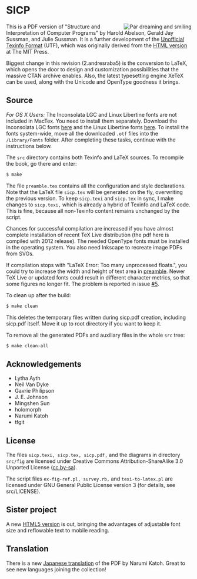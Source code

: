 SICP
====

<img src="http://sicpebook.files.wordpress.com/2013/09/dreamsmile3.png"
 alt="Par dreaming and smiling" align="right" />

This is a PDF version of "Structure and Interpretation of Computer Programs" by Harold Abelson, Gerald Jay Sussman, and Julie Sussman. It is a further development of the [Unofficial Texinfo Format](http://www.neilvandyke.org/sicp-texi/) (UTF), which was originally derived from the [HTML version](http://mitpress.mit.edu/sicp/) at The MIT Press.

Biggest change in this revision (2.andresraba5) is the conversion to LaTeX, which opens the door to design and customization possibilities that the massive CTAN archive enables. Also, the latest typesetting engine XeTeX can be used, along with the Unicode and OpenType goodness it brings.


Source
------

*For OS X Users:* The Inconsolata LGC and Linux Libertine fonts are not included in MacTex. You need to install them separately. Download the Inconsolata LGC fonts [here](https://github.com/MihailJP/Inconsolata-LGC/downloads) and the Linux Libertine fonts [here](http://sourceforge.net/projects/linuxlibertine/files/linuxlibertine/5.3.0/LinLibertineOTF_5.3.0_2012_07_02.tgz/download). To install the fonts system-wide, move all the downloaded `.otf` files into the `/Library/Fonts` folder. After completing these tasks, continue with the instructions below.

The `src` directory contains both Texinfo and LaTeX sources. To recompile the book, go there and enter:

```bash
$ make
```

The file `preamble.tex` contains all the configuration and style declarations. Note that the LaTeX file `sicp.tex` will be generated on the fly, overwriting the previous version. To keep `sicp.texi` and `sicp.tex` in sync, I make changes to `sicp.texi,` which is already a hybrid of Texinfo and LaTeX code. This is fine, because all non-Texinfo content remains unchanged by the script.

Chances for successful compilation are increased if you have almost complete installation of recent TeX Live distribution (the pdf here is compiled with 2012 release). The needed OpenType fonts must be installed in the operating system. You also need Inkscape to recreate image PDFs from SVGs.

If compilation stops with "LaTeX Error: Too many unprocessed floats.", you could try to increase the width and height of text area in [preamble](https://github.com/sarabander/sicp-pdf/blob/master/src/preamble.tex#L70-L71). Newer TeX Live or updated fonts could result in different character metrics, so that some figures no longer fit. The problem is reported in issue [#5](https://github.com/sarabander/sicp-pdf/issues/5).

To clean up after the build:

```bash
$ make clean
```

This deletes the temporary files written during sicp.pdf creation, including sicp.pdf itself. Move it up to root directory if you want to keep it.

To remove all the generated PDFs and auxiliary files in the whole `src` tree:

```bash
$ make clean-all
```

Acknowledgements
----------------

* Lytha Ayth
* Neil Van Dyke
* Gavrie Philipson
* J. E. Johnson
* Mingshen Sun
* holomorph
* Narumi Katoh
* tfgit

License
-------

The files `sicp.texi, sicp.tex, sicp.pdf,` and the diagrams in directory `src/fig` are licensed under Creative Commons Attribution-ShareAlike 3.0 Unported License ([cc by-sa](http://creativecommons.org/licenses/by-sa/3.0/)).
          
The script files `ex-fig-ref.pl, survey.rb,` and `texi-to-latex.pl` are licensed under GNU General Public License version 3 (for details, see src/LICENSE).

Sister project
--------------

A new [HTML5 version](https://github.com/sarabander/sicp) is out, bringing the advantages of adjustable font size and reflowable text to mobile reading.

Translation
-----------

There is a new [Japanese translation](https://github.com/minghai/sicp-pdf/) of the PDF by Narumi Katoh. Great to see new languages joining the collection!
